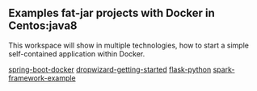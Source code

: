 ## Examples fat-jar projects with Docker in Centos:java8
This workspace will show in multiple technologies, how to start a simple self-contained application within Docker.

[spring-boot-docker](https://github.com/roncat/hellodocker/tree/master/spring-boot-docker)
[dropwizard-getting-started](https://github.com/roncat/hellodocker/tree/master/dropwizard-getting-started)
[flask-python](https://github.com/roncat/hellodocker/tree/master/python-docker/flask-app)
[spark-framework-example](https://github.com/roncat/hellodocker/tree/master/spark-example-build)

